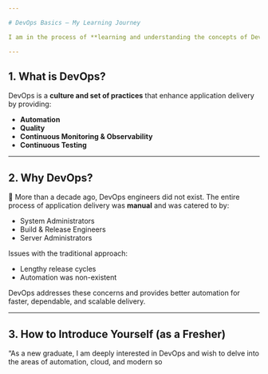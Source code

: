 ```yaml
---

# DevOps Basics – My Learning Journey

I am in the process of **learning and understanding the concepts of DevOps** and have created this repository based on the notes I have gathered.

---
```


##  1. What is DevOps?

DevOps is a **culture and set of practices** that enhance application delivery by providing:

*  **Automation**
*  **Quality**
*  **Continuous Monitoring & Observability**
*  **Continuous Testing**

---

## 2. Why DevOps?

🔹 More than a decade ago, DevOps engineers did not exist. The entire process of application delivery was **manual** and was catered to by:

* System Administrators
* Build & Release Engineers
* Server Administrators

 Issues with the traditional approach:

* Lengthy release cycles
* Automation was non-existent

 DevOps addresses these concerns and provides better automation for faster, dependable, and scalable delivery.

---

##  3. How to Introduce Yourself (as a Fresher)

 “As a new graduate, I am deeply interested in DevOps and wish to delve into the areas of automation, cloud, and modern so
